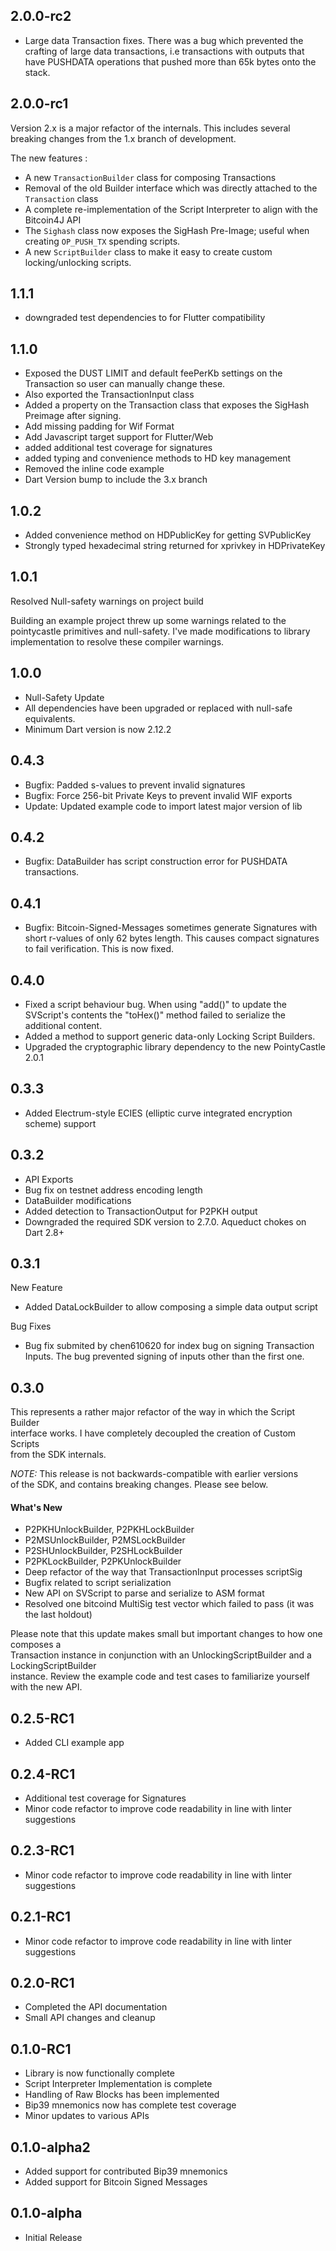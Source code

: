 ## 2.0.0-rc2
- Large data Transaction fixes. There was a bug which prevented the crafting of
  large data transactions, i.e transactions with outputs that have PUSHDATA operations
  that pushed more than 65k bytes onto the stack. 

## 2.0.0-rc1

Version 2.x is a major refactor of the internals. 
This includes several breaking changes from the 1.x branch of development. 

The new features :
- A new `TransactionBuilder` class for composing Transactions
- Removal of the old Builder interface which was directly attached to the `Transaction` class
- A complete re-implementation of the Script Interpreter to align with the Bitcoin4J API
- The `Sighash` class now exposes the SigHash Pre-Image; useful when creating `OP_PUSH_TX` spending scripts.
- A new `ScriptBuilder` class to make it easy to create custom locking/unlocking scripts.

## 1.1.1
- downgraded test dependencies to for Flutter compatibility

## 1.1.0
- Exposed the DUST LIMIT and default feePerKb settings on the Transaction so user can manually change these.
- Also exported the TransactionInput class
- Added a property on the Transaction class that exposes the SigHash Preimage after signing.
- Add missing padding for Wif Format
- Add Javascript target support for Flutter/Web
- added additional test coverage for signatures
- added typing and convenience methods to HD key management
- Removed the inline code example
- Dart Version bump to include the 3.x branch


## 1.0.2
- Added convenience method on HDPublicKey for getting SVPublicKey
- Strongly typed hexadecimal string returned for xprivkey in HDPrivateKey

## 1.0.1
Resolved Null-safety warnings on project build

Building an example project threw up some warnings related to the  
pointycastle primitives and null-safety. I've made modifications to library  
implementation to resolve these compiler warnings.

## 1.0.0
- Null-Safety Update
- All dependencies have been upgraded or replaced with null-safe equivalents. 
- Minimum Dart version is now 2.12.2 

## 0.4.3
- Bugfix: Padded s-values to prevent invalid signatures
- Bugfix: Force 256-bit Private Keys to prevent invalid WIF exports
- Update: Updated example code to import latest major version of lib

## 0.4.2
- Bugfix: DataBuilder has script construction error for PUSHDATA transactions. 

## 0.4.1
- Bugfix: Bitcoin-Signed-Messages sometimes generate Signatures with short r-values of only 62 bytes length. This causes compact signatures to fail verification. This is now fixed. 

## 0.4.0
- Fixed a script behaviour bug. When using "add()" to update the SVScript's 
  contents the "toHex()" method failed to serialize the additional content. 
- Added a method to support generic data-only Locking Script Builders. 
- Upgraded the cryptographic library dependency to the new PointyCastle 2.0.1 


## 0.3.3
- Added Electrum-style ECIES (elliptic curve integrated encryption scheme) support

## 0.3.2
- API Exports
- Bug fix on testnet address encoding length
- DataBuilder modifications
- Added detection to TransactionOutput for P2PKH output
- Downgraded the required SDK version to 2.7.0. Aqueduct chokes on Dart 2.8+

## 0.3.1
New Feature
- Added DataLockBuilder to allow composing a simple data output script

Bug Fixes
- Bug fix submited by chen610620 for index bug on signing Transaction Inputs. The bug prevented signing of inputs other than the first one. 

## 0.3.0
This represents a rather major refactor of the way in which the Script Builder   
interface works. I have completely decoupled the creation of Custom Scripts   
from the SDK internals.

*NOTE:* This release is not backwards-compatible with earlier versions   
of the SDK, and contains breaking changes. Please see below.

#### What's New
- P2PKHUnlockBuilder, P2PKHLockBuilder
- P2MSUnlockBuilder, P2MSLockBuilder
- P2SHUnlockBuilder, P2SHLockBuilder
- P2PKLockBuilder, P2PKUnlockBuilder
- Deep refactor of the way that TransactionInput processes scriptSig
- Bugfix related to script serialization
- New API on SVScript to parse and serialize to ASM format
- Resolved one bitcoind MultiSig test vector which failed to pass (it was the last holdout)

Please note that this update makes small but important changes to how one composes a   
Transaction instance in conjunction with an UnlockingScriptBuilder and a LockingScriptBuilder   
instance. Review the example code and test cases to familiarize yourself with the new API.

## 0.2.5-RC1
- Added CLI example app

## 0.2.4-RC1
- Additional test coverage for Signatures
- Minor code refactor to improve code readability in line with linter suggestions

## 0.2.3-RC1
- Minor code refactor to improve code readability in line with linter suggestions

## 0.2.1-RC1
- Minor code refactor to improve code readability in line with linter suggestions

## 0.2.0-RC1
- Completed the API documentation
- Small API changes and cleanup

## 0.1.0-RC1
- Library is now functionally complete
- Script Interpreter Implementation is complete
- Handling of Raw Blocks has been implemented
- Bip39 mnemonics now has complete test coverage
- Minor updates to various APIs

## 0.1.0-alpha2

- Added support for contributed Bip39 mnemonics
- Added support for Bitcoin Signed Messages

## 0.1.0-alpha

- Initial Release
